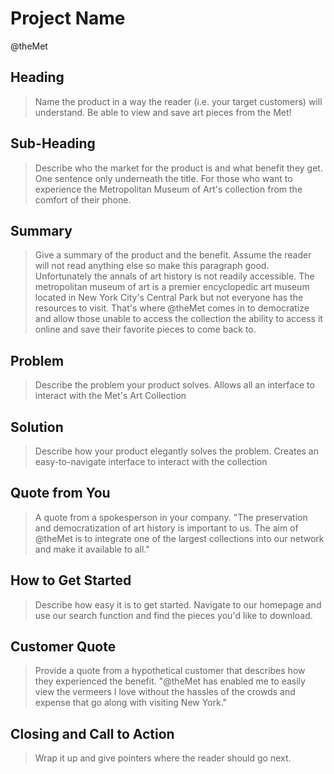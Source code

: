 <!--
> This material was originally posted [here](http://www.quora.com/What-is-Amazons-approach-to-product-development-and-product-management). It is reproduced here for posterities sake.

There is an approach called "working backwards" that is widely used at Amazon. They work backwards from the customer, rather than starting with an idea for a product and trying to bolt customers onto it. While working backwards can be applied to any specific product decision, using this approach is especially important when developing new products or features.

For new initiatives a product manager typically starts by writing an internal press release announcing the finished product. The target audience for the press release is the new/updated product's customers, which can be retail customers or internal users of a tool or technology. Internal press releases are centered around the customer problem, how current solutions (internal or external) fail, and how the new product will blow away existing solutions.

If the benefits listed don't sound very interesting or exciting to customers, then perhaps they're not (and shouldn't be built). Instead, the product manager should keep iterating on the press release until they've come up with benefits that actually sound like benefits. Iterating on a press release is a lot less expensive than iterating on the product itself (and quicker!).

If the press release is more than a page and a half, it is probably too long. Keep it simple. 3-4 sentences for most paragraphs. Cut out the fat. Don't make it into a spec. You can accompany the press release with a FAQ that answers all of the other business or execution questions so the press release can stay focused on what the customer gets. My rule of thumb is that if the press release is hard to write, then the product is probably going to suck. Keep working at it until the outline for each paragraph flows.

Oh, and I also like to write press-releases in what I call "Oprah-speak" for mainstream consumer products. Imagine you're sitting on Oprah's couch and have just explained the product to her, and then you listen as she explains it to her audience. That's "Oprah-speak", not "Geek-speak".

Once the project moves into development, the press release can be used as a touchstone; a guiding light. The product team can ask themselves, "Are we building what is in the press release?" If they find they're spending time building things that aren't in the press release (overbuilding), they need to ask themselves why. This keeps product development focused on achieving the customer benefits and not building extraneous stuff that takes longer to build, takes resources to maintain, and doesn't provide real customer benefit (at least not enough to warrant inclusion in the press release).
 -->


# Project Name
@theMet


## Heading
  > Name the product in a way the reader (i.e. your target customers) will understand.
  Be able to view and save art pieces from the Met!

## Sub-Heading
  > Describe who the market for the product is and what benefit they get. One sentence only underneath the title.
  For those who want to experience the Metropolitan Museum of Art's collection from the comfort of their phone.

## Summary
  > Give a summary of the product and the benefit. Assume the reader will not read anything else so make this paragraph good.
  Unfortunately the annals of art history is not readily accessible. The metropolitan museum of art is a premier encyclopedic art museum located in New York City's Central Park but not everyone has the resources to visit. That's where @theMet comes in to democratize and allow those unable to access the collection the ability to access it online and save their favorite pieces to come back to.

## Problem
  > Describe the problem your product solves.
  Allows all an interface to interact with the Met's Art Collection

## Solution
  > Describe how your product elegantly solves the problem.
  Creates an easy-to-navigate interface to interact with the collection

## Quote from You
  > A quote from a spokesperson in your company.
  "The preservation and democratization of art history is important to us. The aim of @theMet is to integrate one of the largest collections into our network and make it available to all."

## How to Get Started
  > Describe how easy it is to get started.
  Navigate to our homepage and use our search function and find the pieces you'd like to download.

## Customer Quote
  > Provide a quote from a hypothetical customer that describes how they experienced the benefit.
"@theMet has enabled me to easily view the vermeers I love without the hassles of the crowds and expense that go along with visiting New York."
## Closing and Call to Action
  > Wrap it up and give pointers where the reader should go next.
